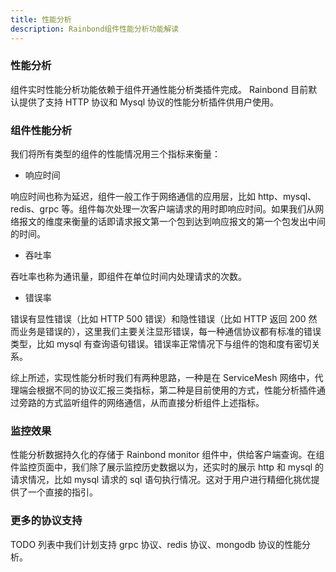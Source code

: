 ```yaml
---
title: 性能分析
description: Rainbond组件性能分析功能解读
---
```


### 性能分析

组件实时性能分析功能依赖于组件开通性能分析类插件完成。 Rainbond 目前默认提供了支持 HTTP 协议和 Mysql 协议的性能分析插件供用户使用。

### 组件性能分析

我们将所有类型的组件的性能情况用三个指标来衡量：

- 响应时间

响应时间也称为延迟，组件一般工作于网络通信的应用层，比如 http、mysql、redis、grpc 等。组件每次处理一次客户端请求的用时即响应时间。如果我们从网络报文的维度来衡量的话即请求报文第一个包到达到响应报文的第一个包发出中间的时间。

- 吞吐率

吞吐率也称为通讯量，即组件在单位时间内处理请求的次数。

- 错误率

错误有显性错误（比如 HTTP 500 错误）和隐性错误（比如 HTTP 返回 200 然而业务是错误的），这里我们主要关注显形错误，每一种通信协议都有标准的错误类型，比如 mysql 有查询语句错误。错误率正常情况下与组件的饱和度有密切关系。

综上所述，实现性能分析时我们有两种思路，一种是在 ServiceMesh 网络中，代理端会根据不同的协议汇报三类指标，第二种是目前使用的方式，性能分析插件通过旁路的方式监听组件的网络通信，从而直接分析组件上述指标。

### 监控效果

性能分析数据持久化的存储于 Rainbond monitor 组件中，供给客户端查询。在组件监控页面中，我们除了展示监控历史数据以为，还实时的展示 http 和 mysql 的请求情况，比如 mysql 请求的 sql 语句执行情况。这对于用户进行精细化挑优提供了一个直接的指引。

### 更多的协议支持

TODO 列表中我们计划支持 grpc 协议、redis 协议、mongodb 协议的性能分析。
